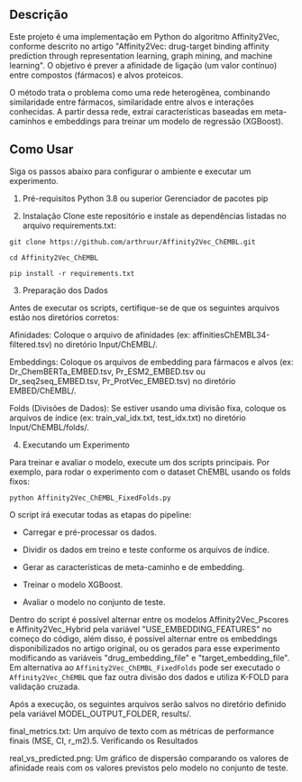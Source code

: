 ## Descrição

Este projeto é uma implementação em Python do algoritmo Affinity2Vec, conforme descrito no artigo "Affinity2Vec: drug-target binding affinity prediction through representation learning, graph mining, and machine learning". O objetivo é prever a afinidade de ligação (um valor contínuo) entre compostos (fármacos) e alvos proteicos.

O método trata o problema como uma rede heterogênea, combinando similaridade entre fármacos, similaridade entre alvos e interações conhecidas. A partir dessa rede, extrai características baseadas em meta-caminhos e embeddings para treinar um modelo de regressão (XGBoost).

## Como Usar

Siga os passos abaixo para configurar o ambiente e executar um experimento.
1. Pré-requisitos
    Python 3.8 ou superior
    Gerenciador de pacotes pip

2. Instalação
Clone este repositório e instale as dependências listadas no arquivo requirements.txt:

`git clone https://github.com/arthruur/Affinity2Vec_ChEMBL.git`

`cd Affinity2Vec_ChEMBL`

`pip install -r requirements.txt`

3. Preparação dos Dados

Antes de executar os scripts, certifique-se de que os seguintes arquivos estão nos diretórios corretos:

Afinidades: Coloque o arquivo de afinidades (ex: affinitiesChEMBL34-filtered.tsv) no diretório Input/ChEMBL/.

Embeddings: Coloque os arquivos de embedding para fármacos e alvos (ex: Dr_ChemBERTa_EMBED.tsv, Pr_ESM2_EMBED.tsv ou Dr_seq2seq_EMBED.tsv, Pr_ProtVec_EMBED.tsv) no diretório EMBED/ChEMBL/.

Folds (Divisões de Dados): Se estiver usando uma divisão fixa, coloque os arquivos de índice (ex: train_val_idx.txt, test_idx.txt) no diretório Input/ChEMBL/folds/.

4. Executando um Experimento

Para treinar e avaliar o modelo, execute um dos scripts principais. Por exemplo, para rodar o experimento com o dataset ChEMBL usando os folds fixos:

`python Affinity2Vec_ChEMBL_FixedFolds.py`

O script irá executar todas as etapas do pipeline:

- Carregar e pré-processar os dados.

- Dividir os dados em treino e teste conforme os arquivos de índice.

- Gerar as características de meta-caminho e de embedding.
- Treinar o modelo XGBoost.

- Avaliar o modelo no conjunto de teste.

Dentro do script é possível alternar entre os modelos Affinity2Vec_Pscores e Affinity2Vec_Hybrid pela variável "USE_EMBEDDING_FEATURES" no começo do código, além disso, é possível alternar entre os embeddings disponibilizados no artigo original, ou os gerados para esse experimento modificando as variáveis "drug_embedding_file" e "target_embedding_file". Em alternativa ao `Affinity2Vec_ChEMBL_FixedFolds` pode ser executado o `Affinity2Vec_ChEMBL` que faz outra divisão dos dados e utiliza K-FOLD para validação cruzada. 


Após a execução, os seguintes arquivos serão salvos no diretório definido pela variável MODEL_OUTPUT_FOLDER, results/.

  final_metrics.txt: Um arquivo de texto com as métricas de performance finais (MSE, CI, r_m2).5. Verificando os Resultados

  real_vs_predicted.png: Um gráfico de dispersão comparando os valores de afinidade reais com os valores previstos pelo modelo no conjunto de teste.